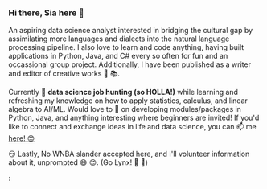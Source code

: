 ### Hi there, Sia here 👋

An aspiring data science analyst interested in bridging the cultural gap by assimilating more languages and dialects into the natural language processing pipeline. I also love to learn and code anything, having built applications in Python, Java, and C# every so often for fun and an occassional group project. Additionally, I have been published as a writer and editor of creative works :newspaper: :books:. 

Currently 🔭 **data science job hunting (so HOLLA!)** while learning and refreshing my knowledge on how to apply statistics, calculus, and linear algebra to AI/ML. Would love to 👯 on developing modules/packages in Python, Java, and anything interesting where beginners are invited! If you'd like to connect and exchange ideas in life and data science, you can 📫 me [here! :blush:](mailto:siawayforward.projects@gmail.com)

:smirk: Lastly, No WNBA slander accepted here, and I'll volunteer information about it, unprompted :smile: :heart_eyes:. 
(Go Lynx! :blue_heart: :green_heart:) 

:[](https://github.com/siawayforward/siawayforward/blob/master/1200px-Minnesota_Lynx_logo.svg.png)

<!--
**siawayforward/siawayforward** is a ✨ _special_ ✨ repository because its `README.md` (this file) appears on your GitHub profile.-->
